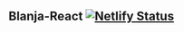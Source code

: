 ## Blanja-React [![Netlify Status](https://api.netlify.com/api/v1/badges/8b4a45d9-220f-4ac0-8b1a-b4bba1db29cf/deploy-status)](https://romantic-volhard-967861.netlify.app/)
